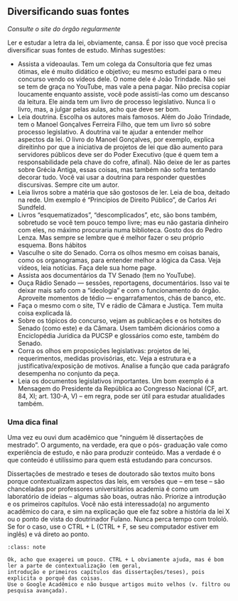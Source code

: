 ## Diversificando suas fontes
_Consulte o site do órgão regularmente_

Ler e estudar a letra da lei, obviamente, cansa. É por isso que você precisa diversificar suas fontes de estudo. Minhas
sugestões:
- Assista a videoaulas. Tem um colega da Consultoria que fez umas ótimas, ele é muito didático e objetivo; eu mesmo
estudei para o meu concurso vendo os vídeos dele. O nome dele é João Trindade. Não sei se tem de graça no YouTube,
mas vale a pena pagar. Não precisa copiar loucamente enquanto assiste, você pode assisti-las como um descanso da
leitura. Ele ainda tem um livro de processo legislativo. Nunca li o livro, mas, a julgar pelas aulas, acho que deve ser
bom.
- Leia doutrina. Escolha os autores mais famosos. Além do João Trindade, tem o Manoel Gonçalves Ferreira Filho, que
tem um livro só sobre processo legislativo. A doutrina vai te ajudar a entender melhor aspectos da lei. O livro do
Manoel Gonçalves, por exemplo, explica direitinho por que a iniciativa de projetos de lei que dão aumento para
servidores públicos deve ser do Poder Executivo (que é quem tem a responsabilidade pela chave do cofre, afinal). Não
deixe de ler as partes sobre Grécia Antiga, essas coisas, mas também não sofra tentando decorar tudo.
Você vai usar a doutrina para responder questões discursivas. Sempre cite um autor.
- Leia livros sobre a matéria que são gostosos de ler. Leia de boa, deitado na rede. Um exemplo é “Princípios de Direito Público”,
de Carlos Ari Sundfeld.
- Livros “esquematizados”, “descomplicados”, etc, são bons também, sobretudo se você tem pouco tempo livre; mas eu
não gastaria dinheiro com eles, no máximo procuraria numa biblioteca. Gosto dos do Pedro Lenza.
Mas sempre se lembre que é melhor fazer o seu próprio esquema.
Bons hábitos
- Vasculhe o site do Senado. Corra os olhos mesmo em coisas banais, como os organogramas, para entender melhor a
lógica da Casa. Veja vídeos, leia notícias. Faça dele sua home page.
- Assista aos documentários da TV Senado (tem no YouTube).
- Ouça Rádio Senado — sessões, reportagens,
documentários. Isso vai te deixar mais safo com a “ideologia” e com o funcionamento do órgão. Aproveite
momentos de tédio — engarrafamentos, chás de banco, etc.
- Faça o mesmo com o site, TV e rádio de Câmara e
Justiça. Tem muita coisa explicada lá.
- Sobre os tópicos do concurso, vejam as publicações e os hotsites do Senado (como este) e da Câmara. Usem
também dicionários como a Enciclopédia Jurídica da PUCSP e glossários como este, também do Senado.
- Corra os olhos em proposições legislativas: projetos de lei, requerimentos, medidas provisórias, etc. Veja a estrutura e a
justificativa/exposição de motivos. Analise a função que cada parágrafo desempenha no conjunto da peça.
- Leia os documentos legislativos importantes. Um bom exemplo é a Mensagem do Presidente da República ao
Congresso Nacional (CF, art. 84, XI; art. 130-A, V) – em regra, pode ser útil para estudar atualidades também. 


### Uma dica final

Uma vez eu ouvi dum acadêmico que “ninguém lê dissertações de mestrado”. O argumento, na verdade, era que o pós-
graduação vale como experiência de estudo, e não para produzir conteúdo. Mas a verdade é o que conteúdo é utilíssimo
para quem está estudando para concursos.

Dissertações de mestrado e teses de doutorado são textos muito bons porque contextualizam aspectos
das leis, em versões que – em tese – são chanceladas por professores universitários  academia é como um laboratório de ideias – algumas são boas, outras não.
Priorize a introdução e os primeiros capítulos. Você não está interessado(a) no argumento acadêmico do cara,
e sim na explicação que ele faz sobre a história da lei X ou o ponto de vista do doutrinador Fulano. Nunca perca tempo
com trololó. Se for o caso, use o CTRL + L (CTRL + F, se seu computador estiver em inglês) e vá direto ao ponto.

```{admonition}
:class: note

Ok, acho que exagerei um pouco. CTRL + L obviamente ajuda, mas é bom ler a parte de contextualização (em geral,
introdução e primeiros capítulos das dissertações/teses), pois explicita o porquê das coisas.
Use o Google Acadêmico e não busque artigos muito velhos (v. filtro ou pesquisa avançada).
```

